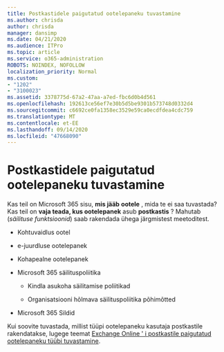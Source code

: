 ```yaml
---
title: Postkastidele paigutatud ootelepaneku tuvastamine
ms.author: chrisda
author: chrisda
manager: dansimp
ms.date: 04/21/2020
ms.audience: ITPro
ms.topic: article
ms.service: o365-administration
ROBOTS: NOINDEX, NOFOLLOW
localization_priority: Normal
ms.custom:
- "1202"
- "3100023"
ms.assetid: 3378775d-67a2-47aa-a7ed-fbc6d0b4d561
ms.openlocfilehash: 192613ce56ef7e30b5d5be9301b573748d0332d4
ms.sourcegitcommit: c6692ce0fa1358ec3529e59ca0ecdfdea4cdc759
ms.translationtype: MT
ms.contentlocale: et-EE
ms.lasthandoff: 09/14/2020
ms.locfileid: "47668090"
---
```

# <a name="identify-holds-placed-on-mailboxes"></a>Postkastidele paigutatud ootelepaneku tuvastamine

Kas teil on Microsoft 365 sisu, **mis jääb** **ootele** , mida te ei saa tuvastada? Kas teil on **vaja teada, kus ootelepanek** asub **postkastis** ? Mahutab (*säilituse funktsioonid*) saab rakendada ühega järgmistest meetoditest.
  
- Kohtuvaidlus ootel

- e-juurdluse ootelepanek

- Kohapealne ootelepanek

- Microsoft 365 säilituspoliitika 

  - Kindla asukoha säilitamise poliitikad

  - Organisatsiooni hõlmava säilituspoliitika põhimõtted

- Microsoft 365 Sildid

Kui soovite tuvastada, millist tüüpi ootelepaneku kasutaja postkastile rakendatakse, lugege teemat [Exchange Online ' i postkastile paigutatud ootelepaneku tüübi tuvastamine](https://docs.microsoft.com/microsoft-365/compliance/identify-a-hold-on-an-exchange-online-mailbox).
